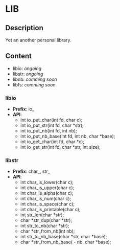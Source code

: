 # LIB
## Description
Yet an another personal library.
## Content
- libio: *ongoing*
- libstr: *ongoing*
- libnb: *comming soon*
- libfs: *comming soon*
### libio
- **Prefix**: io_
- **API**:
     - int io_put_char(int fd, char c);
     - int io_put_str(int fd, char *str);
     - int io_put_nb(int fd, int nb);
     - int io_put_nb_base(int fd, int nb, char *base);
     - int io_get_char(int fd, char *c);
     - int io_get_str(int fd, char *str, int size);
### libstr
- **Prefix**: char_, str_
- **API**:
     - int char_is_lower(char c);
     - int char_is_upper(char c);
     - int char_is_alpha(char c);
     - int char_is_num(char c);
     - int char_is_space(char c);
     - int char_is_printable(char c);
     - int str_len(char *str);
     - char *str_dup(char *str);
     - int str_to_nb(char *str);
     - char *str_from_nb(int nb);
     - int str_to_nb_base(char *str, char *base);
     - char *str_from_nb_base( - nb, char *base);
